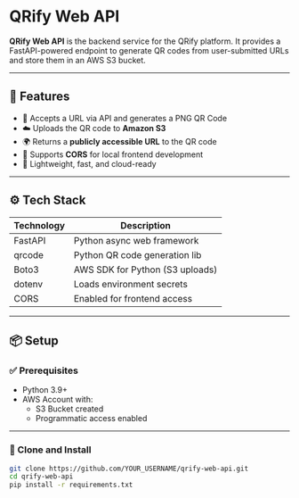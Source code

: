 # QRify Web API

**QRify Web API** is the backend service for the QRify platform. It provides a FastAPI-powered endpoint to generate QR codes from user-submitted URLs and store them in an AWS S3 bucket.

---

## 🚀 Features

- 🔗 Accepts a URL via API and generates a PNG QR Code
- ☁️ Uploads the QR code to **Amazon S3**
- 🌍 Returns a **publicly accessible URL** to the QR code
- 🤝 Supports **CORS** for local frontend development
- 🧪 Lightweight, fast, and cloud-ready

---

## ⚙️ Tech Stack

| Technology | Description                     |
|------------|---------------------------------|
| FastAPI    | Python async web framework      |
| qrcode     | Python QR code generation lib   |
| Boto3      | AWS SDK for Python (S3 uploads) |
| dotenv     | Loads environment secrets       |
| CORS       | Enabled for frontend access     |

---

## 📦 Setup

### ✅ Prerequisites

- Python 3.9+
- AWS Account with:
  - S3 Bucket created
  - Programmatic access enabled

---

### 📁 Clone and Install

```bash
git clone https://github.com/YOUR_USERNAME/qrify-web-api.git
cd qrify-web-api
pip install -r requirements.txt

